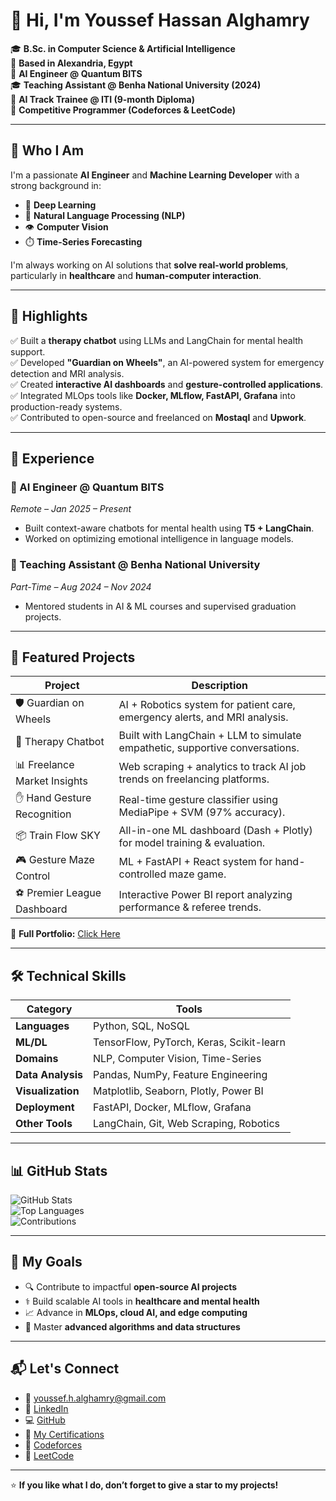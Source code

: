 # 👋 Hi, I'm Youssef Hassan Alghamry



🎓 **B.Sc. in Computer Science & Artificial Intelligence**  
📍 **Based in Alexandria, Egypt**  
💼 **AI Engineer @ Quantum BITS**  
🎓 **Teaching Assistant @ Benha National University (2024)**  
🧠 **AI Track Trainee @ ITI (9-month Diploma)**  
🏁 **Competitive Programmer (Codeforces & LeetCode)**  

---

## 🌟 Who I Am

I'm a passionate **AI Engineer** and **Machine Learning Developer** with a strong background in:

- 🤖 **Deep Learning**  
- 🧠 **Natural Language Processing (NLP)**  
- 👁️ **Computer Vision**  
- ⏱️ **Time-Series Forecasting**

I'm always working on AI solutions that **solve real-world problems**, particularly in **healthcare** and **human-computer interaction**.

---

## 🚀 Highlights

✅ Built a **therapy chatbot** using LLMs and LangChain for mental health support.  
✅ Developed **"Guardian on Wheels"**, an AI-powered system for emergency detection and MRI analysis.  
✅ Created **interactive AI dashboards** and **gesture-controlled applications**.  
✅ Integrated MLOps tools like **Docker, MLflow, FastAPI, Grafana** into production-ready systems.  
✅ Contributed to open-source and freelanced on **Mostaql** and **Upwork**.

---

## 💼 Experience

### 🔹 AI Engineer @ Quantum BITS  
*Remote – Jan 2025 – Present*  
- Built context-aware chatbots for mental health using **T5 + LangChain**.  
- Worked on optimizing emotional intelligence in language models.

### 🔹 Teaching Assistant @ Benha National University  
*Part-Time – Aug 2024 – Nov 2024*  
- Mentored students in AI & ML courses and supervised graduation projects.

---

## 📂 Featured Projects

| Project | Description |
|--------|-------------|
| 🛡️ Guardian on Wheels | AI + Robotics system for patient care, emergency alerts, and MRI analysis. |
| 💬 Therapy Chatbot | Built with LangChain + LLM to simulate empathetic, supportive conversations. |
| 📊 Freelance Market Insights | Web scraping + analytics to track AI job trends on freelancing platforms. |
| ✋ Hand Gesture Recognition | Real-time gesture classifier using MediaPipe + SVM (97% accuracy). |
| 📦 Train Flow SKY | All-in-one ML dashboard (Dash + Plotly) for model training & evaluation. |
| 🎮 Gesture Maze Control | ML + FastAPI + React system for hand-controlled maze game. |
| ⚽ Premier League Dashboard | Interactive Power BI report analyzing performance & referee trends. |

🔗 **Full Portfolio:** [Click Here](http://65524b5355318.site123.me/)

---

## 🛠️ Technical Skills

| Category | Tools |
|---------|-------|
| **Languages** | Python, SQL, NoSQL |
| **ML/DL** | TensorFlow, PyTorch, Keras, Scikit-learn |
| **Domains** | NLP, Computer Vision, Time-Series |
| **Data Analysis** | Pandas, NumPy, Feature Engineering |
| **Visualization** | Matplotlib, Seaborn, Plotly, Power BI |
| **Deployment** | FastAPI, Docker, MLflow, Grafana |
| **Other Tools** | LangChain, Git, Web Scraping, Robotics |

---

## 📊 GitHub Stats

![GitHub Stats](https://github-profile-summary-cards.vercel.app/api/cards/profile-details?username=youssefhusain&theme=dracula)  
![Top Languages](https://github-readme-stats.vercel.app/api/top-langs/?username=youssefhusain&layout=compact&theme=radical)  
![Contributions](https://github-readme-activity-graph.vercel.app/graph?username=youssefhusain&theme=radical)

---

## 🎯 My Goals

- 🔍 Contribute to impactful **open-source AI projects**  
- ⚕️ Build scalable AI tools in **healthcare and mental health**  
- 📈 Advance in **MLOps, cloud AI, and edge computing**  
- 🧠 Master **advanced algorithms and data structures**

---

## 📬 Let's Connect

- 📧 [youssef.h.alghamry@gmail.com](mailto:youssef.h.alghamry@gmail.com)  
- 🔗 [LinkedIn](https://www.linkedin.com/in/youssef-hessan-alghamry/)  
- 💻 [GitHub](https://github.com/youssefhusain)  
- 📜 [My Certifications](https://drive.google.com/drive/u/0/folders/1GO2tantyMN3JJ32zkLDCk9E6m89sZajV)  
- 🧠 [Codeforces](https://codeforces.com/profile/Youssefh)  
- 🧩 [LeetCode](https://leetcode.com/u/MzGALELlFZ/)

---

⭐ **If you like what I do, don’t forget to give a star to my projects!**


